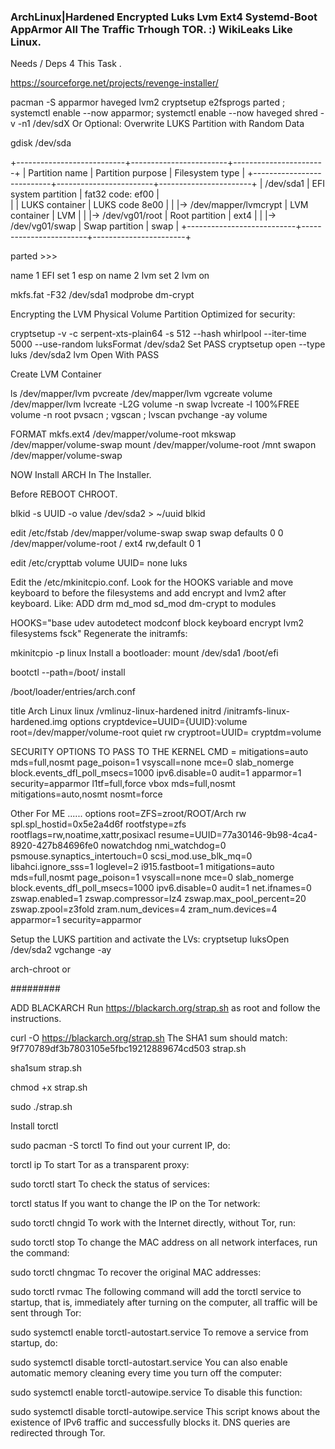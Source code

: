 ### ArchLinux|Hardened Encrypted Luks Lvm Ext4 Systemd-Boot AppArmor All The Traffic Trhough TOR. :) WikiLeaks Like Linux. ###

Needs / Deps 4 This Task .

https://sourceforge.net/projects/revenge-installer/

pacman -S apparmor haveged lvm2 cryptsetup e2fsprogs parted ; systemctl enable --now apparmor; systemctl enable --now haveged 
shred -v -n1 /dev/sdX Or Optional: Overwrite LUKS Partition with Random Data

gdisk /dev/sda

+---------------------------+------------------------+-----------------------+
| Partition name            | Partition purpose      | Filesystem type       |
+---------------------------+------------------------+-----------------------+
| /dev/sda1                 | EFI system partition   | fat32  code: ef00     |             
|                           | LUKS container         | LUKS   code  8e00     |
| |-> /dev/mapper/lvmcrypt  | LVM container          | LVM                   |
|  |-> /dev/vg01/root       | Root partition         | ext4                  |
|  |-> /dev/vg01/swap       | Swap partition         | swap                  |
+---------------------------+------------------------+-----------------------+

parted >>>

name 1 EFI
set 1 esp on
name 2 lvm
set 2 lvm on

mkfs.fat -F32 /dev/sda1
modprobe dm-crypt

Encrypting the LVM Physical Volume Partition
Optimized for security:

cryptsetup -v -c serpent-xts-plain64 -s 512 --hash whirlpool --iter-time 5000 --use-random luksFormat /dev/sda2
Set PASS
cryptsetup open --type luks /dev/sda2 lvm
Open With PASS


Create LVM Container

ls /dev/mapper/lvm
pvcreate /dev/mapper/lvm
vgcreate volume /dev/mapper/lvm
lvcreate -L2G volume -n swap
lvcreate -l 100%FREE volume -n root
pvsacn ; vgscan ; lvscan 
pvchange -ay volume


FORMAT
mkfs.ext4 /dev/mapper/volume-root
mkswap /dev/mapper/volume-swap
mount /dev/mapper/volume-root /mnt
swapon /dev/mapper/volume-swap

NOW Install ARCH In The Installer.


Before REBOOT CHROOT.

blkid -s UUID -o value /dev/sda2 > ~/uuid
blkid

edit /etc/fstab
/dev/mapper/volume-swap    swap    swap    defaults    0 0
/dev/mapper/volume-root    /       ext4    rw,default  0 1

edit /etc/crypttab
volume    UUID=<UUID>    none    luks



Edit the /etc/mkinitcpio.conf. Look for the HOOKS variable and move keyboard to before the filesystems and add encrypt and lvm2 after keyboard. Like: ADD drm md_mod sd_mod dm-crypt to modules 

HOOKS="base udev autodetect modconf block keyboard encrypt lvm2 filesystems fsck"
Regenerate the initramfs:

mkinitcpio -p linux
Install a bootloader:
mount /dev/sda1 /boot/efi

bootctl --path=/boot/ install

/boot/loader/entries/arch.conf

title Arch Linux
linux /vmlinuz-linux-hardened
initrd /initramfs-linux-hardened.img
options cryptdevice=UUID={UUID}:volume root=/dev/mapper/volume-root quiet rw
cryptroot=UUID=<UUID> cryptdm=volume

SECURITY OPTIONS TO PASS TO THE KERNEL CMD = mitigations=auto mds=full,nosmt page_poison=1 vsyscall=none mce=0 slab_nomerge block.events_dfl_poll_msecs=1000 ipv6.disable=0 audit=1 apparmor=1 security=apparmor
 l1tf=full,force vbox
 mds=full,nosmt mitigations=auto,nosmt nosmt=force

 
 
 Other For ME ......
 options root=ZFS=zroot/ROOT/Arch rw  spl.spl_hostid=0x5e2a4d6f rootfstype=zfs rootflags=rw,noatime,xattr,posixacl resume=UUID=77a30146-9b98-4ca4-8920-427b84696fe0 nowatchdog nmi_watchdog=0 psmouse.synaptics_intertouch=0 scsi_mod.use_blk_mq=0 libahci.ignore_sss=1 loglevel=2 i915.fastboot=1 mitigations=auto mds=full,nosmt page_poison=1 vsyscall=none mce=0 slab_nomerge block.events_dfl_poll_msecs=1000 ipv6.disable=0 audit=1 net.ifnames=0 zswap.enabled=1 zswap.compressor=lz4 zswap.max_pool_percent=20 zswap.zpool=z3fold zram.num_devices=4 zram_num.devices=4 apparmor=1 security=apparmor

Setup the LUKS partition and activate the LVs:
cryptsetup luksOpen /dev/sda2
vgchange -ay

arch-chroot 
or

#########




ADD BLACKARCH
Run https://blackarch.org/strap.sh as root and follow the instructions.

curl -O https://blackarch.org/strap.sh
The SHA1 sum should match: 9f770789df3b7803105e5fbc19212889674cd503 strap.sh

sha1sum strap.sh

chmod +x strap.sh

sudo ./strap.sh

Install torctl

sudo pacman -S torctl
To find out your current IP, do:

torctl ip
To start Tor as a transparent proxy:

sudo torctl start
To check the status of services:

torctl status
If you want to change the IP on the Tor network:

sudo torctl chngid
To work with the Internet directly, without Tor, run:

sudo torctl stop
To change the MAC address on all network interfaces, run the command:

sudo torctl chngmac
To recover the original MAC addresses:

sudo torctl rvmac
The following command will add the torctl service to startup, that is, immediately after turning on the computer, all traffic will be sent through Tor:

sudo systemctl enable torctl-autostart.service
To remove a service from startup, do:

sudo systemctl disable torctl-autostart.service
You can also enable automatic memory cleaning every time you turn off the computer:

sudo systemctl enable torctl-autowipe.service
To disable this function:

sudo systemctl disable torctl-autowipe.service
This script knows about the existence of IPv6 traffic and successfully blocks it. DNS queries are redirected through Tor.


 
